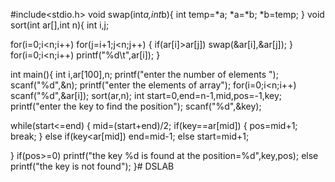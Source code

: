 #include<stdio.h>
void swap(int*a,int*b){
int temp=*a;
*a=*b;
*b=temp;
}
void sort(int ar[],int n){
int i,j;


for(i=0;i<n;i++)
for(j=i+1;j<n;j++)
{
if(ar[i]>ar[j])
swap(&ar[i],&ar[j]);
}
for(i=0;i<n;i++)
printf("%d\t",ar[i]);
}

int main(){
int i,ar[100],n;
printf("enter the number of elements ");
scanf("%d",&n);
printf("enter the elements of array");
for(i=0;i<n;i++)
scanf("%d",&ar[i]);
sort(ar,n);
int start=0,end=n-1,mid,pos=-1,key;
printf("enter the key to find the position");
scanf("%d",&key);

while(start<=end)
{
mid=(start+end)/2;
		if(key==ar[mid])
	{
		pos=mid+1;
		break;
	}
		else if(key<ar[mid])
			end=mid-1;
		else 
		start=mid+1;




}
if(pos>=0)
printf("the key %d is found at the position=%d",key,pos);
else
printf("the key is not found");
}# DSLAB